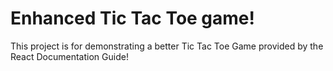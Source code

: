 <h1>Enhanced Tic Tac Toe game!</h1>

This project is for demonstrating a better Tic Tac Toe Game provided by the React Documentation Guide!
